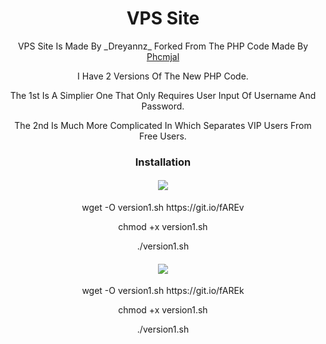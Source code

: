 <h1 align="center">VPS Site</h1>


<p align="center">VPS Site Is Made By _Dreyannz_ Forked From The PHP Code Made By <a href=https://www.phcorner.net/members/1189527/>Phcmjal</a></p>
<p align="center">I Have 2 Versions Of The New PHP Code.</p>
<p align="center"> The 1st Is A Simplier One That Only Requires User Input Of Username And Password.</p>
<p align="center">The 2nd Is Much More Complicated In Which Separates VIP Users From Free Users.</p>

<h3 align="center">Installation</h3>
<h4 align="center"><img src="https://img.shields.io/badge/Version-1.0-blue.svg"></h4>
  <p align="center">wget -O version1.sh https://git.io/fAREv</p>
  <p align="center">chmod +x version1.sh</p>
  <p align="center">./version1.sh</p>
  
  

  
<h4 align="center"><img src="https://img.shields.io/badge/Version-2.0-blue.svg"></h4>
 <p align="center">wget -O version1.sh https://git.io/fAREk</p>
  <p align="center">chmod +x version1.sh</p>
  <p align="center">./version1.sh</p>






